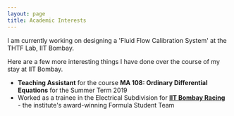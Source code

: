 ```yaml
---
layout: page
title: Academic Interests
---
```


I am currently working on designing a 'Fluid Flow Calibration System' at the THTF Lab, IIT Bombay.

Here are a few more interesting things I have done over the course of my stay at IIT Bombay.
- **Teaching Assistant** for the course **MA 108: Ordinary Differential Equations** for the Summer Term 2019
- Worked as a trainee in the Electrical Subdivision for [**IIT Bombay Racing**](iitbracing.org) - the institute's award-winning Formula Student Team
